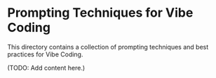 # Prompting Techniques for Vibe Coding

This directory contains a collection of prompting techniques and best practices for Vibe Coding.

(TODO: Add content here.)
